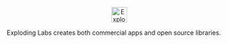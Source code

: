 <p align="center">
  <img alt="Exploding Labs logo" height="35" src="https://github.com/.github/profile/logo.png?raw=true" />
</p>

Exploding Labs creates both commercial apps and open source libraries.
